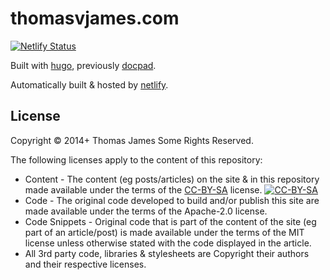 # thomasvjames.com

[![Netlify Status](https://api.netlify.com/api/v1/badges/bee5dec2-44a7-4eb9-bf3a-ab7dd4fd870f/deploy-status)](https://app.netlify.com/sites/thomasvjames-public-root/deploys) 

Built with [hugo](https://gohugo.io/), previously [docpad](http://docpad.org/).

Automatically built & hosted by [netlify](https://www.netlify.com/).

## License
Copyright &copy; 2014+ Thomas James Some Rights Reserved.

The following licenses apply to the content of this repository:

* Content - The content (eg posts/articles) on the site & in this repository made available under the terms of the  [CC-BY-SA](http://creativecommons.org/licenses/by-sa/3.0/) license.  [![CC-BY-SA](http://i.creativecommons.org/l/by-sa/3.0/80x15.png)](http://creativecommons.org/licenses/by-sa/3.0/)
* Code - The original code developed to build and/or publish this site are made available under the terms of the Apache-2.0 license.
* Code Snippets - Original code that is part of the content of the site (eg part of an article/post) is made available under the terms of the MIT license unless otherwise stated with the code displayed in the article.
* All 3rd party code, libraries & stylesheets are Copyright their authors and their respective licenses.
